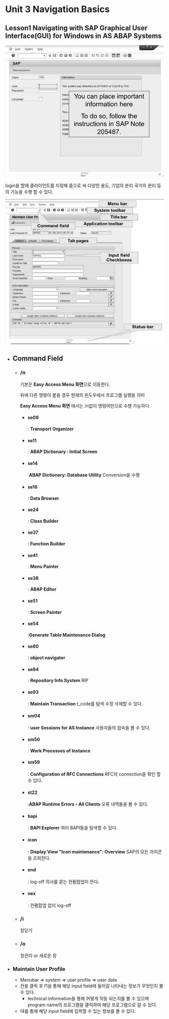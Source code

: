 # Unit 3 Navigation Basics



## Lesson1 Navigating with SAP Graphical User Interface(GUI) for Windows in AS ABAP Systems





![logon](./img/logon2.png)

login을 할때 클라이언트를 지정해 줌으로 써 다양한 용도, 기업의 분리 국가의 분리 등의 기능을 수행 할 수 있다.



![bars](./img/bars.png)





* ## Command Field

  * ### /n 

    기본은 **Easy Access Menu 화면**으로 이동한다.

    뒤에 다른 명령이 붙을 경우 현재의 윈도우에서 프로그램 실행을 의미

    **Easy Access Menu 화면** 에서는 /n없이 명령어만으로 수행 가능하다.

    * #### se09

      : **Transport Organizer**

    * #### se11

      : **ABAP Dictionary : Initial Screen**

    * #### se14

      :**ABAP Dictionary: Database Utility** Conversion을 수행

    * #### se16

      : **Data Browser**

    * #### se24

      : **Class Builder**

    * #### se37

      : **Function Builder**

    * #### se41

      : **Menu Painter**
  
    * #### se38
  
      : **ABAP Editor**
  
    * #### se51
  
      : **Screen Painter**
  
    * #### se54
  
      :**Generate Table Maintenance Dialog**
  
    * #### se80
  
      : **object navigator**
  
    * #### se84
  
      : **Repository Info System** RIP
      
    * #### se93
  
      : **Maintain Transaction** t_code를 탐색 수정 삭재할 수 있다.
  
    
  
    * #### sm04
  
      : **user Sessions for AS Instance** 사용자들의 접속을 볼 수 있다.
  
    * #### sm50
  
      : **Work Processes of Instance**
  
    * #### sm59
  
      : **Configuration of RFC Connections** RFC의 connection을 확인 할 수 있다.
  
      
  
    * #### st22
  
      :**ABAP Runtime Errors - All Clients** 오류 내역들을 볼 수 있다.
      
      
      
    * #### bapi
  
      : **BAPI Explorer** 여러 BAPI들을 탐색할 수 있다.
  
    
  
    * #### icon
  
      : **Display View "Icon maintenance": Overview** SAP의 모든 아이콘을 조회한다.
  
    * #### end
  
      : log-off 의사를 묻는 컨펌팝업이 뜬다.
  
    * #### nex
  
      : 컨펌팝업 없이 log-off
  
  * ### /i 
  
    창닫기
  
  * ### /o 
  
    창관리 or 새로운 창








* ### Maintain User Profile

  * Menubar => system => user profile => user data
  * 칸을 클릭 후 f1을 통해 해당 input field에 들어갈 나타내는 정보가 무엇인지 볼 수 있다.
    * technical information을 통해 어떻게 작동 되는지를 볼 수 있으며 program name의 프로그램을 클릭하여 해당 프로그램으로 갈 수 있다.
  * f4를 통해 해당 input field에 입력할 수 있는 정보를 볼 수 있다.



